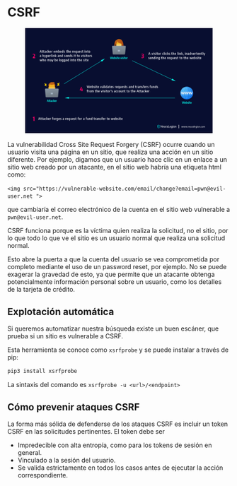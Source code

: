 # CSRF

<figure><img src="../../../.gitbook/assets/image (4).png" alt=""><figcaption></figcaption></figure>

La vulnerabilidad Cross Site Request Forgery (CSRF) ocurre cuando un usuario visita una página en un sitio, que realiza una acción en un sitio diferente. Por ejemplo, digamos que un usuario hace clic en un enlace a un sitio web creado por un atacante, en el sitio web habría una etiqueta html como:

`<img src="https://vulnerable-website.com/email/change?email=pwn@evil-user.net ">`&#x20;

que cambiaría el correo electrónico de la cuenta en el sitio web vulnerable a `pwn@evil-user.net`.&#x20;

CSRF funciona porque es la víctima quien realiza la solicitud, no el sitio, por lo que todo lo que ve el sitio es un usuario normal que realiza una solicitud normal.

Esto abre la puerta a que la cuenta del usuario se vea comprometida por completo mediante el uso de un password reset, por ejemplo. No se puede exagerar la gravedad de esto, ya que permite que un atacante obtenga potencialmente información personal sobre un usuario, como los detalles de la tarjeta de crédito.

## Explotación automática

Si queremos automatizar nuestra búsqueda existe un buen escáner, que prueba si un sitio es vulnerable a CSRF.&#x20;

Esta herramienta se conoce como `xsrfprobe` y se puede instalar a través de pip:

```bash
pip3 install xsrfprobe
```

La sintaxis del comando es `xsrfprobe -u <url>/<endpoint>`

## Cómo prevenir ataques CSRF

La forma más sólida de defenderse de los ataques CSRF es incluir un token CSRF en las solicitudes pertinentes. El token debe ser

* Impredecible con alta entropía, como para los tokens de sesión en general.
* Vinculado a la sesión del usuario.
* Se valida estrictamente en todos los casos antes de ejecutar la acción correspondiente.




